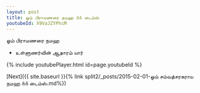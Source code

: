 ```yaml
---
layout: post
title: ஓம் பிராமணரை நமஹ ௧௧ டைம்ஸ்
youtubeId: X9VaJZYPhcM
---
```

 
 
 ஓம் பிராமணரை நமஹ  
 
 -  உள்ளுணர்வின் ஆதாரம் யார் 
 
  
 
  
 
 
 
 
 
 


{% include youtubePlayer.html id=page.youtubeId %}
 
[Next]({{ site.baseurl }}{% link  split2/_posts/2015-02-01-ஓம் சம்வத்சரகராய நமஹ ௧௧ டைம்ஸ்.md%})
 
